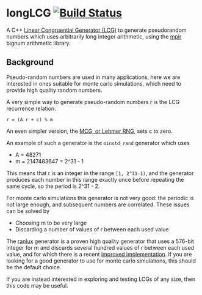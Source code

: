 # longLCG [![Build Status](https://travis-ci.org/lkeegan/longLCG.svg?branch=master)](https://travis-ci.org/lkeegan/longLCG)
A C++ [Linear Congruential Generator (LCG)](https://en.wikipedia.org/wiki/Linear_congruential_generator) to generate pseudorandom numbers which uses arbitrarily long integer arithmetic, using the [mpir](http://mpir.org/) bignum arithmetic library.

## Background
Pseudo-random numbers are used in many applications, here we are interested in ones suitable for monte carlo simulations, which need to provide high quality random numbers.

A very simple way to generate pseudo-random numbers r is the LCG recurrence relation:

```
r = (A r + c) % m
```
An even simpler version, the [MCG, or Lehmer RNG](https://en.wikipedia.org/wiki/Lehmer_random_number_generator), sets c to zero.

An example of such a generator is the `minstd_rand` generator which uses

* A = 48271
* m = 2147483647 = 2^31 - 1

This means that r is an integer in the range `[1, 2^31-1)`, and the generator produces each number in this range exactly once before repeating the same cycle, so the period is 2^31 - 2.

For monte carlo simulations this generator is not very good: the periodic is not large enough, and subsequent numbers are correlated. These issues can be solved by

* Choosing m to be very large
* Discarding a number of values of r between each used value

The [ranlux](luscher.web.cern.ch/luscher/ranlux/) generator is a proven high quality generator that uses a 576-bit integer for m and discards several hundred values of r between each used value, and for which there is a recent [improved implementation](https://github.com/sibidanov/ranluxpp). If you are looking for a good generator to use for monte carlo simulations, this should be the default choice.

If you are instead interested in exploring and testing LCGs of any size, then this code may be useful.